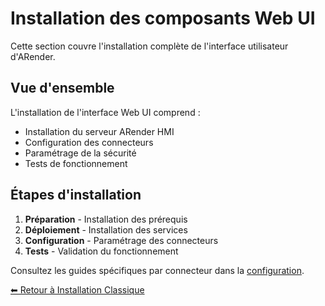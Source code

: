 # Installation des composants Web UI

Cette section couvre l'installation complète de l'interface utilisateur d'ARender.

## Vue d'ensemble

L'installation de l'interface Web UI comprend :

- Installation du serveur ARender HMI
- Configuration des connecteurs
- Paramétrage de la sécurité
- Tests de fonctionnement

## Étapes d'installation

1. **Préparation** - Installation des prérequis
2. **Déploiement** - Installation des services
3. **Configuration** - Paramétrage des connecteurs
4. **Tests** - Validation du fonctionnement

Consultez les guides spécifiques par connecteur dans la [configuration](./configuration.md).

[⬅ Retour à Installation Classique](../vue-ensemble.md)